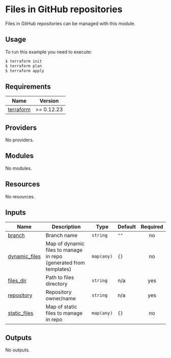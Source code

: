 # Files in GitHub repositories

Files in GitHub repositories can be managed with this module.

## Usage

To run this example you need to execute:

```bash
$ terraform init
$ terraform plan
$ terraform apply
```

<!-- BEGINNING OF PRE-COMMIT-TERRAFORM DOCS HOOK -->
## Requirements

| Name | Version |
|------|---------|
| <a name="requirement_terraform"></a> [terraform](#requirement\_terraform) | >= 0.12.23 |

## Providers

No providers.

## Modules

No modules.

## Resources

No resources.

## Inputs

| Name | Description | Type | Default | Required |
|------|-------------|------|---------|:--------:|
| <a name="input_branch"></a> [branch](#input\_branch) | Branch name | `string` | `""` | no |
| <a name="input_dynamic_files"></a> [dynamic\_files](#input\_dynamic\_files) | Map of dynamic files to manage in repo (generated from templates) | `map(any)` | `{}` | no |
| <a name="input_files_dir"></a> [files\_dir](#input\_files\_dir) | Path to files directory | `string` | n/a | yes |
| <a name="input_repository"></a> [repository](#input\_repository) | Repository owner/name | `string` | n/a | yes |
| <a name="input_static_files"></a> [static\_files](#input\_static\_files) | Map of static files to manage in repo | `map(any)` | `{}` | no |

## Outputs

No outputs.
<!-- END OF PRE-COMMIT-TERRAFORM DOCS HOOK -->
